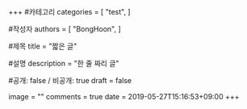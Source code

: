 +++
#카테고리
categories = [
    "test",
]

#작성자
authors = [
    "BongHoon",
]

#제목
title = "짧은 글"

#설명
description = "한 줄 짜리 글"

#공개: false / 비공개: true
draft = false


image = ""
comments = true
date = 2019-05-27T15:16:53+09:00
+++

<!-- 게시글 내용 -->